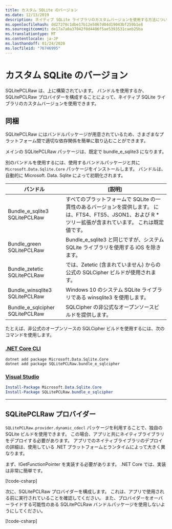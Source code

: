```yaml
---
title: カスタム SQLite のバージョン
ms.date: 12/13/2019
description: ネイティブ SQLite ライブラリのカスタムバージョンを使用する方法について説明します。
ms.openlocfilehash: dd27278c1dbe17b12e5067d04d19043bf259b1e8
ms.sourcegitcommit: de17a7a0a37042f0d4406f5ae5393531caeb25ba
ms.translationtype: MT
ms.contentlocale: ja-JP
ms.lasthandoff: 01/24/2020
ms.locfileid: "76746995"
---
```

# <a name="custom-sqlite-versions"></a>カスタム SQLite のバージョン

SQLitePCLRaw は、上に構築されています。 バンドルを使用するか、SQLitePCLRaw プロバイダーを構成することによって、ネイティブ SQLite ライブラリのカスタムバージョンを使用できます。

## <a name="bundles"></a>同梱

SQLitePCLRaw にはバンドルパッケージが用意されているため、さまざまなプラットフォーム間で適切な依存関係を簡単に取り込むことができます。

メインの SQLitePCLRaw パッケージは、既定で bundle_e_sqlite3 になります。

別のバンドルを使用するには、使用するバンドルパッケージと共に `Microsoft.Data.Sqlite.Core` パッケージをインストールします。 バンドルは、自動的に Microsoft. Data. Sqlite によって初期化されます。

| バンドル | [説明] |
| --- | --- |
| Bundle_e_sqlite3 SQLitePCLRaw | すべてのプラットフォームで SQLite の一貫性のあるバージョンを提供します。 には、FTS4、FTS5、JSON1、および R * ツリー拡張が含まれています。 これは既定値です。 |
| Bundle_green SQLitePCLRaw | Bundle_e_sqlite3 と同じですが、システム SQLite ライブラリを使用する iOS を除きます。 |
| Bundle_zetetic SQLitePCLRaw | では、Zetetic (含まれていません) からの公式の SQLCipher ビルドが使用されます。 |
| Bundle_winsqlite3 SQLitePCLRaw | Windows 10 のシステム SQLite ライブラリである winsqlite3 を使用します。 |
| Bundle_e_sqlcipher SQLitePCLRaw | SQLCipher の非公式なオープンソースビルドを提供します。 |

たとえば、非公式のオープンソースの SQLCipher ビルドを使用するには、次のコマンドを使用します。

### <a name="net-core-clitabnetcore-cli"></a>[.NET Core CLI](#tab/netcore-cli)

```dotnetcli
dotnet add package Microsoft.Data.Sqlite.Core
dotnet add package SQLitePCLRaw.bundle_e_sqlcipher
```

### <a name="visual-studiotabvisual-studio"></a>[Visual Studio](#tab/visual-studio)

``` PowerShell
Install-Package Microsoft.Data.Sqlite.Core
Install-Package SQLitePCLRaw.bundle_e_sqlcipher
```

---

## <a name="sqlitepclraw-providers"></a>SQLitePCLRaw プロバイダー

`SQLitePCLRaw.provider.dynamic_cdecl` パッケージを利用することで、独自の SQLite ビルドを使用できます。 この場合、アプリと共にネイティブライブラリをデプロイする必要があります。 アプリでのネイティブライブラリのデプロイの詳細は、使用している .NET プラットフォームとランタイムによって大きく異なります。

まず、IGetFunctionPointer を実装する必要があります。 .NET Core では、実装は非常に簡単です。

[!code-csharp[](../../../../samples/snippets/standard/data/sqlite/SystemLibrarySample/Program.cs?name=snippet_NativeLibraryAdapter)]

次に、SQLitePCLRaw プロバイダーを構成します。 これは、アプリで使用される前に実行されていることを確認してください。 また、プロバイダーをオーバーライドする可能性のある SQLitePCLRaw バンドルパッケージを使用しないようにしてください。

[!code-csharp[](../../../../samples/snippets/standard/data/sqlite/SystemLibrarySample/Program.cs?name=snippet_SetProvider)]
